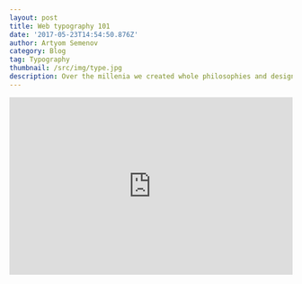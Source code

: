 ```yaml
---
layout: post
title: Web typography 101
date: '2017-05-23T14:54:50.876Z'
author: Artyom Semenov
category: Blog
tag: Typography
thumbnail: /src/img/type.jpg
description: Over the millenia we created whole philosophies and design movements around placing symbols on paper, yet the web as we know it today is only about 30 years old. What are the things we can do to make type online amazing?
---
```


<iframe width="100%" height="315" src="https://www.youtube.com/embed/MNHsjUoFwB8" frameborder="0" allow="autoplay; encrypted-media" allowfullscreen></iframe>
